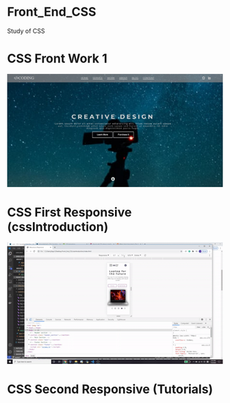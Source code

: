 # Front_End_CSS
Study of CSS

# CSS Front Work 1
![](CSS_Front_Work1/Result_In_Image/html_css_style_CSSPractice.jpg)

# CSS First Responsive (cssIntroduction)
![](cssIntroduction/css_responsive_1.gif)

# CSS Second Responsive (Tutorials)
